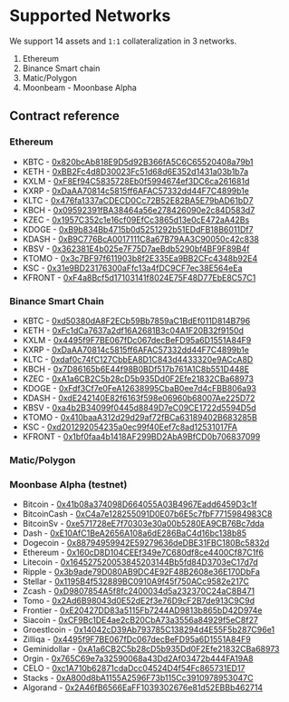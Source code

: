 # Supported Networks

We support 14 assets and `1:1` collateralization in 3 networks.

1. Ethereum
2. Binance Smart chain
3. Matic/Polygon
4. Moonbeam - Moonbase Alpha

## Contract reference

### Ethereum

- KBTC - [0x820bcAb818E9D5d92B366fA5C6C65520408a79b1](https://kovan.etherscan.io/token/0x820bcAb818E9D5d92B366fA5C6C65520408a79b1)
- KETH - [0xBB2Fc4d8D30023Fc51d68d6E352d1431a03b1b7a](https://kovan.etherscan.io/token/0xBB2Fc4d8D30023Fc51d68d6E352d1431a03b1b7a)
- KXLM - [0xF8Ef94C5835728Eb0f5994674ef3DC6ca261681d](https://kovan.etherscan.io/token/0xF8Ef94C5835728Eb0f5994674ef3DC6ca261681d)
- KXRP - [0xDaAA70814c5815ff6AFAC57332dd44F7C4899b1e](https://kovan.etherscan.io/token/0xDaAA70814c5815ff6AFAC57332dd44F7C4899b1e)
- KLTC - [0x476fa1337aCDECD0Cc72B52E82BA5E79bAD61bD7](https://kovan.etherscan.io/token/0x476fa1337aCDECD0Cc72B52E82BA5E79bAD61bD7)
- KBCH - [0x09592391fBA38464a56e278426090e2c84D583d7](https://kovan.etherscan.io/token/0x09592391fBA38464a56e278426090e2c84D583d7)
- KZEC - [0x1957C352c1e16cf09EfCc3865d13e0cE472aA42Bs](https://kovan.etherscan.io/token/0x1957C352c1e16cf09EfCc3865d13e0cE472aA42B)
- KDOGE - [0xB9b834Bb4715b0d5251292b51EDdFB18B6011Df7](https://kovan.etherscan.io/token/0xB9b834Bb4715b0d5251292b51EDdFB18B6011Df7)
- KDASH - [0xB9C776BcA0017111C8a67B79AA3C90050c42c838](https://kovan.etherscan.io/token/0xB9C776BcA0017111C8a67B79AA3C90050c42c838)
- KBSV - [0x362381E4b025e7F75D7aeBdb5290bf4BF9F89B4f](https://kovan.etherscan.io/token/0x362381E4b025e7F75D7aeBdb5290bf4BF9F89B4f)
- KTOMO - [0x3c7BF97f611903b8f2E335Ea9BB2CFc4348b92E4](https://kovan.etherscan.io/token/0x3c7BF97f611903b8f2E335Ea9BB2CFc4348b92E4)
- KSC - [0x31e9BD23176300aFfc13a4fDC9CF7ec38E564eEa](https://kovan.etherscan.io/token/0x31e9BD23176300aFfc13a4fDC9CF7ec38E564eEa)
- KFRONT - [0xF4a8Bcf5d17103141f8024E75F48D77EbE8C57C1](https://kovan.etherscan.io/token/0xF4a8Bcf5d17103141f8024E75F48D77EbE8C57C1)

### Binance Smart Chain

- KBTC - [0xd50380dA8F2ECb59Bb7859aC1BdEf011D814B796](https://testnet.bscscan.com/token/0xd50380dA8F2ECb59Bb7859aC1BdEf011D814B796)
- KETH - [0xFc1dCa7637a2df16A2681B3c04A1F20B32f9150d](https://testnet.bscscan.com/token/0xFc1dCa7637a2df16A2681B3c04A1F20B32f9150d)
- KXLM - [0x4495f9F7BE067fDc067decBeFD95a6D1551A84F9](https://testnet.bscscan.com/token/0x4495f9F7BE067fDc067decBeFD95a6D1551A84F9)
- KXRP - [0xDaAA70814c5815ff6AFAC57332dd44F7C4899b1e](https://testnet.bscscan.com/token/0xDaAA70814c5815ff6AFAC57332dd44F7C4899b1e)
- KLTC - [0xdaf0c74fC127CbbEA8D1C843d4433320e9ACcA8D](https://testnet.bscscan.com/token/0xdaf0c74fC127CbbEA8D1C843d4433320e9ACcA8D)
- KBCH - [0x7D86165b6E44f98B0BDf517b761A1C8b551D448E](https://testnet.bscscan.com/token/0x7D86165b6E44f98B0BDf517b761A1C8b551D448E)
- KZEC - [0xA1a6CB2C5b28cD5b935Dd0F2Efe21832CBa68973](https://testnet.bscscan.com/token/0xA1a6CB2C5b28cD5b935Dd0F2Efe21832CBa68973)
- KDOGE - [0xFdf3Cf7e0FeA12638995CbaB0ee7d4cFBB806a93](https://testnet.bscscan.com/token/0xFdf3Cf7e0FeA12638995CbaB0ee7d4cFBB806a93)
- KDASH - [0xdE242140E82f6163f598e06960b68007Ae225D72](https://testnet.bscscan.com/token/0xdE242140E82f6163f598e06960b68007Ae225D72)
- KBSV - [0xa4b2B34099f0445d8849D7eC09CE1722d5594D5d](https://testnet.bscscan.com/token/0xa4b2B34099f0445d8849D7eC09CE1722d5594D5d)
- KTOMO - [0x410baaA312d29d29af72fBCa63189402B683285B](https://testnet.bscscan.com/token/0x410baaA312d29d29af72fBCa63189402B683285B)
- KSC - [0xd201292054235a0ec99f40Eef7c8ad12531017FA](https://testnet.bscscan.com/token/0xd201292054235a0ec99f40Eef7c8ad12531017FA)
- KFRONT - [0x1bf0faa4b1418AF299BD2AbA9BfCD0b706837099](https://testnet.bscscan.com/token/0x1bf0faa4b1418AF299BD2AbA9BfCD0b706837099)

### Matic/Polygon

### Moonbase Alpha (testnet)

- Bitcoin - [0x41b08a374098D664055A03B4967Eadd6459D3c1f](https://moonbase-blockscout.testnet.moonbeam.network/address/)
- BitcoinCash - [0xC4a7e128255091D0E07b6E5c7fbF7715984983C8](https://moonbase-blockscout.testnet.moonbeam.network/address/)
- BitcoinSv - [0xe571728eE7f70303e30a00b5280EA9CB76Bc7dda](https://moonbase-blockscout.testnet.moonbeam.network/address/)
- Dash - [0xE10AfC1BeA2656A108a6dE286BaC4d16bc138b85](https://moonbase-blockscout.testnet.moonbeam.network/address/)
- Dogecoin - [0x88794959942E59279636deDBE31FBC180Bc5832d](https://moonbase-blockscout.testnet.moonbeam.network/address/)
- Ethereum - [0x160cD8D104CEEf349e7C680df8ce4400Cf87C1f6](https://moonbase-blockscout.testnet.moonbeam.network/address/)
- Litecoin - [0x164527520053845203144Bb5fd84D3703eC17d7d](https://moonbase-blockscout.testnet.moonbeam.network/address/)
- Ripple - [0x3b9ade79D080AB9DC4E92F48B2608e36E170DbFa](https://moonbase-blockscout.testnet.moonbeam.network/address/)
- Stellar - [0x1195B4f532889BC0910A9f45f750ACc9582e217C](https://moonbase-blockscout.testnet.moonbeam.network/address/)
- Zcash - [0xD9807854A5f8fc2400034d5a232370C24aC8B471](https://moonbase-blockscout.testnet.moonbeam.network/address/)
- Tomo - [0x2Ad6B98043d0E52dE2f3e76D9cF2B7de913C9C9d](https://moonbase-blockscout.testnet.moonbeam.network/address/)
- Frontier - [0xE20427DD83a5115Fb7244AD9813b865bD42D974e](https://moonbase-blockscout.testnet.moonbeam.network/address/)
- Siacoin - [0xCF9Bc1DE4ae2cB20CbA73a3556a84929f5eC8f27](https://moonbase-blockscout.testnet.moonbeam.network/address/)
- Groestlcoin - [0x14042cD39Ab793785C138294d4E55F5b287C96e1](https://moonbase-blockscout.testnet.moonbeam.network/address/)
- Zilliqa - [0x4495f9F7BE067fDc067decBeFD95a6D1551A84F9](https://moonbase-blockscout.testnet.moonbeam.network/address/)
- Geminidollar - [0xA1a6CB2C5b28cD5b935Dd0F2Efe21832CBa68973](https://moonbase-blockscout.testnet.moonbeam.network/address/)
- Orgin - [0x765C69e7a32590068a43Dd2Af03472b444FA19A8](https://moonbase-blockscout.testnet.moonbeam.network/address/)
- CELO - [0xc1A710b62871cdaDcc04524D4f54Fc865731ED17](https://moonbase-blockscout.testnet.moonbeam.network/address/)
- Stacks - [0xA800d8bA1155A2596F73b115Cc3910978953047C](https://moonbase-blockscout.testnet.moonbeam.network/address/)
- Algorand - [0x2A46fB6566EaFF1039302676e81d52EBBb462714](https://moonbase-blockscout.testnet.moonbeam.network/address/)
